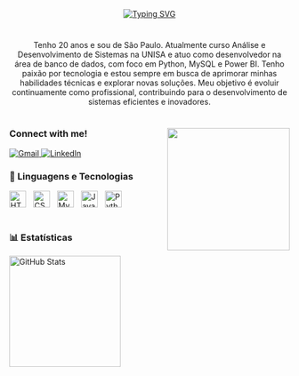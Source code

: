 <div align="center">
    <a href="https://git.io/typing-svg">
        <img src="https://readme-typing-svg.demolab.com?font=Fira+Code&weight=500&size=22&pause=1000&color=FF006&center=true&vCenter=true&random=false&width=524&lines=%E2%8A%B9+Welcome+to+my+profile!+%CB%99%E1%B5%95%CB%99+%E2%8A%B9+" alt="Typing SVG">
    </a>
</div>

#

<p align="center">Tenho 20 anos e sou de São Paulo. Atualmente curso Análise e Desenvolvimento de Sistemas na UNISA e atuo como desenvolvedor na área de banco de dados, com foco em Python, MySQL e Power BI.
Tenho paixão por tecnologia e estou sempre em busca de aprimorar minhas habilidades técnicas e explorar novas soluções. Meu objetivo é evoluir continuamente como profissional, contribuindo para o desenvolvimento de sistemas eficientes e inovadores.</p>

#

<img align="right"  height="220px" 
src="https://media1.giphy.com/media/v1.Y2lkPTc5MGI3NjExcm53bWJrcHdtYXZiZXU3MWV0eGNuODU0MmxwbXk1aW05eTEzYWJpZCZlcD12MV9pbnRlcm5hbF9naWZfYnlfaWQmY3Q9Zw/RMwgs5kZqkRyhF24KK/giphy.gif">

<h3 align="left">Connect with me!</h3>
    </a>

<a href="mailto:Nicolas.pinheiro7@gmail.com" target="_blank">
  <img src="https://img.shields.io/badge/Gmail-D14836?style=for-the-badge&logo=gmail&logoColor=white" alt="Gmail"/>
    <a href="https://www.linkedin.com/in/nicolaspinheirodasilva?utm_source=share&utm_campaign=share_via&utm_content=profile&utm_medium=ios_app">
    <a href="https://www.linkedin.com/in/nicolaspinheirodasilva" target="_blank">
  <img src="https://img.shields.io/badge/LinkedIn-0077B5?style=for-the-badge&logo=linkedin&logoColor=white" alt="LinkedIn"/>
</a>
    
</p>

### 🤖 Linguagens e Tecnologias

<img 
    align="left" 
    alt="HTML"
    title="HTML" 
    width="30px" 
    style="padding-right: 10px;" 
    src="https://cdn.jsdelivr.net/gh/devicons/devicon@latest/icons/html5/html5-original.svg" 
/>

<img 
    align="left" 
    alt="CSS" 
    title="CSS"
    width="30px" 
    style="padding-right: 10px;" 
    src="https://cdn.jsdelivr.net/gh/devicons/devicon@latest/icons/css3/css3-original.svg" 
/>
<img 
    align="left" 
    alt="Mysql"
    title="Mysql" 
    width="30px" 
    style="padding-right: 10px;" 
    src="https://cdn.jsdelivr.net/gh/devicons/devicon@latest/icons/mysql/mysql-original.svg" />
<img 
    align="left" 
    alt="Java"
    title="Java" 
    width="30px" 
    style="padding-right: 10px;" 
    src="https://cdn.jsdelivr.net/gh/devicons/devicon@latest/icons/java/java-original.svg" />
<img 
    align="left" 
    alt="Python" 
    title="Python"
    width="30px" 
    style="padding-right: 10px;" 
    src="https://cdn.jsdelivr.net/gh/devicons/devicon@latest/icons/python/python-original.svg" 
/>

<br/>
<br/>

#

### 📊 Estatísticas

<p>
  <img 
    align="left" 
    alt="GitHub Stats" 
    height="200" 
    style="padding-right: 10px;" 
    src="https://github-readme-stats.vercel.app/api?username=nicolaspsilva6&show_icons=true&theme=tokyonight&include_all_commits=true&locale=pt-br" 
  />
</p>
